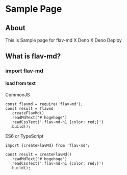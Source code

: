 # Sample Page
## About

This is Sample page for flav-md X Deno X Deno Deploy

## What is flav-md?

### import flav-md

#### load from text

CommonJS

```
const flavmd = require('flav-md');
const result = flavmd
  .createFlavMd()
  .readMdText('# hogehoge')
  .readCssText('.flav-md-h1 {color: red;}')
  .build();
```

ES6 or TypeScript

```
import {createFlavMd} from 'flav-md';

const result = createFlavMd()
  .readMdText('# hogehoge')
  .readCssText('.flav-md-h1 {color: red;}')
  .build();
```
